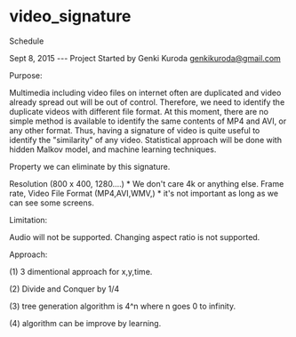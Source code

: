 # video_signature

Schedule

  Sept 8, 2015 --- Project Started by Genki Kuroda <genkikuroda@gmail.com>

Purpose:

Multimedia including video files on internet often are duplicated and video already spread out will be out of control.
Therefore, we need to identify the duplicate videos with different file format. 
At this moment, there are no simple method is available to identify the same contents of MP4 and AVI, or any other format. 
Thus, having a signature of video is quite useful to identify the "similarity" of any video.  Statistical approach will be done with hidden Malkov model, and machine learning techniques.

Property we can eliminate by this signature.

  Resolution (800 x 400, 1280....) * We don't care 4k or anything else.
  Frame rate, Video File Format (MP4,AVI,WMV,) * it's not important as long as we can see some screens.

Limitation:

  Audio will not be supported.
  Changing aspect ratio is not supported.
  
Approach:

(1) 3 dimentional approach for x,y,time.

(2) Divide and Conquer by 1/4

(3) tree generation algorithm is 4^n where n goes 0 to infinity.

(4) algorithm can be improve by learning.
